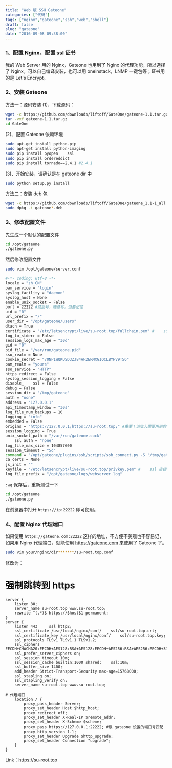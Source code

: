 ```yaml
---
title: "Web 版 SSH Gateone"
categories: ["代码"]
tags: ["nginx","gateone","ssh","web","shell"]
draft: false
slug: "gateone"
date: "2016-09-08 09:38:00"
---
```


### 1、配置 Nginx，配置    ssl 证书

我的 Web Server 用的 Nginx，Gateone 也用到了 Nginx 的代理功能，所以选择了 Nginx。可以自己编译安装，也可以用 oneinstack，LNMP 一键包等；证书用的是 Let's Encrypt。

### 2、安装 Gateone

方法一：源码安装
(1)、下载源码：
```bash
wget -c https://github.com/downloads/liftoff/GateOne/gateone-1.1.tar.gz
tar -vxf gateone-1.1.tar.gz
cd GateOne
```
(2)、配置 Gateone 依赖环境
```bash
sudo apt-get install python-pip
sudo apt-get install python-imaging
sudo pip install pyopen    ssl
sudo pip install ordereddict
sudo pip install tornado==2.4.1 #2.4.1
```
(3)、开始安装，请确认是在 gateone dir 中
```bash
sudo python setup.py install
```
方法二：安装 deb 包
```bash
wget -c https://github.com/downloads/liftoff/GateOne/gateone_1.1-1_all.deb
sudo dpkg -i gateone*.deb
```
### 3、修改配置文件

先生成一个默认的配置文件
```bash
cd /opt/gateone
./gateone.py
```
然后修改配置文件
```bash
sudo vim /opt/gateone/server.conf
```
```bash
#-*- coding: utf-8 -*-
locale = "zh_CN"
pam_service = "login"
syslog_facility = "daemon"
syslog_host = None
enable_unix_socket = False
port = 22222 #商品号，随意写，但要记住
uid = "0"
url_prefix = "/"
user_dir = "/opt/gateone/users"
dtach = True
certificate = "/etc/letsencrypt/live/su-root.top/fullchain.pem" #    ssl 证书
log_to_stderr = False
session_logs_max_age = "30d"
gid = "0"
pid_file = "/var/run/gateone.pid"
sso_realm = None
cookie_secret = "70NP1WQKUSD3ZJ84AF2ERMXGIOCLBYHV9T56"
pam_realm = "yours"
sso_service = "HTTP"
https_redirect = False
syslog_session_logging = False
disable_    ssl = False
debug = False
session_dir = "/tmp/gateone"
auth = "none"
address = "127.0.0.1"
api_timestamp_window = "30s"
log_file_num_backups = 10
logging = "info"
embedded = False
origins = "https://127.0.0.1;https://su-root.top;" #重要！请填入需要用到的 ip 和域名
session_logging = True
unix_socket_path = "/var/run/gateone.sock"
    ssl_auth = "none"
log_file_max_size = 104857600
session_timeout = "5d"
command = "/opt/gateone/plugins/ssh/scripts/ssh_connect.py -S '/tmp/gateone/% SESSION%/% SHORT_SOCKET%' --sshfp -a '-oUserKnownHostsFile=% USERDIR%/% USER%/ssh/known_hosts'"
ca_certs = None
js_init = ""
keyfile = "/etc/letsencrypt/live/su-root.top/privkey.pem" #    ssl 密钥
log_file_prefix = "/opt/gateone/logs/webserver.log"
```

`:wq` 保存后，重新测试一下

```bash
cd /opt/gateone
./gateone.py
```
在浏览器中打开 `https://ip:22222` 即可使用。

### 4、配置 Nginx 代理端口
如果使用 `https://gateone.com:22222` 这样的地址，不方便不美观也不容易记，如果用 Nginx 代理端口，就能使用 https://gateone.com 来使用了 Gateone 了。
```bash
sudo vim your/nginx/dir*******/su-root.top.conf
```
修改为：

# 强制跳转到 https
```nginx
server {
    listen 80;
    server_name su-root.top www.su-root.top;
    rewrite ^(.*)$ https://$host$1 permanent;
} 
server {
    listen 443     ssl http2;
    ssl_certificate /usr/local/nginx/conf/    ssl/su-root.top.crt;
    ssl_certificate_key /usr/local/nginx/conf/    ssl/su-root.top.key;
    ssl_protocols TLSv1 TLSv1.1 TLSv1.2;
    ssl_ciphers EECDH+CHACHA20:EECDH+AES128:RSA+AES128:EECDH+AES256:RSA+AES256:EECDH+3DES:RSA+3DES:!MD5;
    ssl_prefer_server_ciphers on;
    ssl_session_timeout 10m;
    ssl_session_cache builtin:1000 shared:    ssl:10m;
    ssl_buffer_size 1400;
    add_header Strict-Transport-Security max-age=15768000;
    ssl_stapling on;
    ssl_stapling_verify on;
    server_name su-root.top www.su-root.top;

# 代理端口
    location / {
        proxy_pass_header Server;
        proxy_set_header Host $http_host;
        proxy_redirect off;
        proxy_set_header X-Real-IP $remote_addr;
        proxy_set_header X-Scheme $scheme;
        proxy_pass https://127.0.0.1:22222; #跟 gateone 设置的端口号匹配
        proxy_http_version 1.1;
        proxy_set_header Upgrade $http_upgrade;
        proxy_set_header Connection "upgrade";
    }
}
```
Link：<a href="https://su-root.top" target="_blank">https://su-root.top</a>

